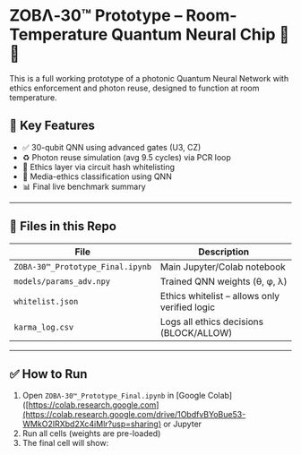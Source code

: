 # ZOBΛ‑30™ Prototype – Room-Temperature Quantum Neural Chip 🧠💡

This is a full working prototype of a photonic Quantum Neural Network with ethics enforcement and photon reuse, designed to function at room temperature.

## 🚀 Key Features

- ✅ 30-qubit QNN using advanced gates (U3, CZ)
- ♻️ Photon reuse simulation (avg 9.5 cycles) via PCR loop
- 🔐 Ethics layer via circuit hash whitelisting
- 🧠 Media-ethics classification using QNN
- 📊 Final live benchmark summary

---

## 📂 Files in this Repo

| File | Description |
|------|-------------|
| `ZOBΛ‑30™_Prototype_Final.ipynb` | Main Jupyter/Colab notebook |
| `models/params_adv.npy` | Trained QNN weights (θ, φ, λ) |
| `whitelist.json` | Ethics whitelist – allows only verified logic |
| `karma_log.csv` | Logs all ethics decisions (BLOCK/ALLOW) |

---

## ✅ How to Run

1. Open `ZOBΛ‑30™_Prototype_Final.ipynb` in [Google Colab]([https://colab.research.google.com](https://colab.research.google.com/drive/1ObdfvBYoBue53-WMkO2IRXbd2Xc4iMlr?usp=sharing) or Jupyter
2. Run all cells (weights are pre-loaded)
3. The final cell will show:

